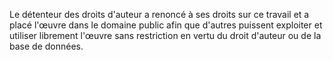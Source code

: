 Le détenteur des droits d'auteur a renoncé à ses droits sur ce travail et a placé l'œuvre dans le domaine public afin que d'autres puissent exploiter et utiliser librement l'œuvre sans restriction en vertu du droit d'auteur ou de la base de données.
